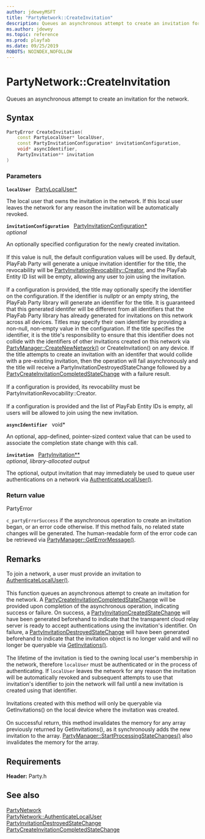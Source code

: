 ```yaml
---
author: jdeweyMSFT
title: "PartyNetwork::CreateInvitation"
description: Queues an asynchronous attempt to create an invitation for the network.
ms.author: jdewey
ms.topic: reference
ms.prod: playfab
ms.date: 09/25/2019
ROBOTS: NOINDEX,NOFOLLOW
---
```


# PartyNetwork::CreateInvitation  

Queues an asynchronous attempt to create an invitation for the network.  

## Syntax  
  
```cpp
PartyError CreateInvitation(  
    const PartyLocalUser* localUser,  
    const PartyInvitationConfiguration* invitationConfiguration,  
    void* asyncIdentifier,  
    PartyInvitation** invitation  
)  
```  
  
### Parameters  
  
**`localUser`** &nbsp; [PartyLocalUser*](../../PartyLocalUser/partylocaluser.md)  
  
The local user that owns the invitation in the network. If this local user leaves the network for any reason the invitation will be automatically revoked.  
  
**`invitationConfiguration`** &nbsp; [PartyInvitationConfiguration*](../../../structs/partyinvitationconfiguration.md)  
*optional*  
  
An optionally specified configuration for the newly created invitation. <br /><br /> If this value is null, the default configuration values will be used. By default, PlayFab Party will generate a unique invitation identifier for the title, the revocability will be [PartyInvitationRevocability::Creator](../../../enums/partyinvitationrevocability.md), and the PlayFab Entity ID list will be empty, allowing any user to join using the invitation.   <br /><br /> If a configuration is provided, the title may optionally specify the identifier on the configuration. If the identifier is nullptr or an empty string, the PlayFab Party library will generate an identifier for the title. It is guaranteed that this generated identifer will be different from all identifiers that the PlayFab Party library has already generated for invitations on this network across all devices. Titles may specify their own identifier by providing a non-null, non-empty value in the configuration. If the title specifies the identifier, it is the title's responsibility to ensure that this identifier does not collide with the identifiers of other invitations created on this network via [PartyManager::CreateNewNetwork()](../../PartyManager/methods/partymanager_createnewnetwork.md) or CreateInvitation() on any device. If the title attempts to create an invitation with an identifer that would collide with a pre-existing invitation, then the operation will fail asynchronously and the title will receive a PartyInvitationDestroyedStateChange followed by a [PartyCreateInvitationCompletedStateChange](../../../structs/partycreateinvitationcompletedstatechange.md) with a failure result.   <br /><br /> If a configuration is provided, its revocability must be PartyInvitationRevocability::Creator.   <br /><br /> If a configuration is provided and the list of PlayFab Entity IDs is empty, all users will be allowed to join using the new invitation.  
  
**`asyncIdentifier`** &nbsp; void*  
  
An optional, app-defined, pointer-sized context value that can be used to associate the completion state change with this call.  
  
**`invitation`** &nbsp; [PartyInvitation**](../../PartyInvitation/partyinvitation.md)  
*optional, library-allocated output*  
  
The optional, output invitation that may immediately be used to queue user authentications on a network via [AuthenticateLocalUser()](partynetwork_authenticatelocaluser.md).  
  
  
### Return value  
PartyError
  
```c_partyErrorSuccess``` if the asynchronous operation to create an invitation began, or an error code otherwise. If this method fails, no related state changes will be generated. The human-readable form of the error code can be retrieved via [PartyManager::GetErrorMessage()](../../PartyManager/methods/partymanager_geterrormessage.md).
  
## Remarks  
  
To join a network, a user must provide an invitation to [AuthenticateLocalUser()](partynetwork_authenticatelocaluser.md). <br /><br /> This function queues an asynchronous attempt to create an invitation for the network. A [PartyCreateInvitationCompletedStateChange](../../../structs/partycreateinvitationcompletedstatechange.md) will be provided upon completion of the asynchronous operation, indicating success or failure. On success, a [PartyInvitationCreatedStateChange](../../../structs/partyinvitationcreatedstatechange.md) will have been generated beforehand to indicate that the transparent cloud relay server is ready to accept authentications using the invitation's identifier. On failure, a [PartyInvitationDestroyedStateChange](../../../structs/partyinvitationdestroyedstatechange.md) will have been generated beforehand to indicate that the invitation object is no longer valid and will no longer be queryable via [GetInvitations()](partynetwork_getinvitations.md).   <br /><br /> The lifetime of the invitation is tied to the owning local user's membership in the network, therefore `localUser` must be authenticated or in the process of authenticating. If `localUser` leaves the network for any reason the invitation will be automatically revoked and subsequent attempts to use that invitation's identifier to join the network will fail until a new invitation is created using that identifier.   <br /><br /> Invitations created with this method will only be queryable via GetInvitations() on the local device where the invitation was created.   <br /><br /> On successful return, this method invalidates the memory for any array previously returned by GetInvitations(), as it synchronously adds the new invitation to the array. [PartyManager::StartProcessingStateChanges()](../../PartyManager/methods/partymanager_startprocessingstatechanges.md) also invalidates the memory for the array.
  
## Requirements  
  
**Header:** Party.h
  
## See also  
[PartyNetwork](../partynetwork.md)  
[PartyNetwork::AuthenticateLocalUser](partynetwork_authenticatelocaluser.md)  
[PartyInvitationDestroyedStateChange](../../../structs/partyinvitationdestroyedstatechange.md)  
[PartyCreateInvitationCompletedStateChange](../../../structs/partycreateinvitationcompletedstatechange.md)
  
  
